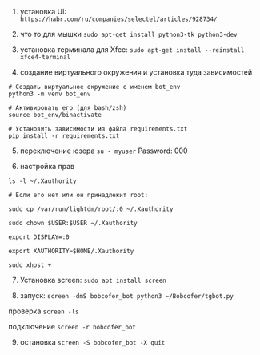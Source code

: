 1) установка UI: ```https://habr.com/ru/companies/selectel/articles/928734/```

2) что то для мышки ```sudo apt-get install python3-tk python3-dev```

3) установка терминала для Xfce: ```sudo apt-get install --reinstall xfce4-terminal```

4) создание виртуального окружения и установка туда зависимостей
```
# Создать виртуальное окружение с именем bot_env
python3 -m venv bot_env

# Активировать его (для bash/zsh)
source bot_env/binactivate

# Установить зависимости из файла requirements.txt
pip install -r requirements.txt
```

5) переключение юзера ```su - myuser``` Password: 000

6) настройка прав
```
ls -l ~/.Xauthority

# Если его нет или он принадлежит root:

sudo cp /var/run/lightdm/root/:0 ~/.Xauthority

sudo chown $USER:$USER ~/.Xauthority

export DISPLAY=:0

export XAUTHORITY=$HOME/.Xauthority

sudo xhost +
```
7) Установка screen: ```sudo apt install screen```

8) запуск:  ```screen -dmS bobcofer_bot python3 ~/Bobcofer/tgbot.py```

проверка ```screen -ls```

подключение ```screen -r bobcofer_bot```

9) остановка ```screen -S bobcofer_bot -X quit```


